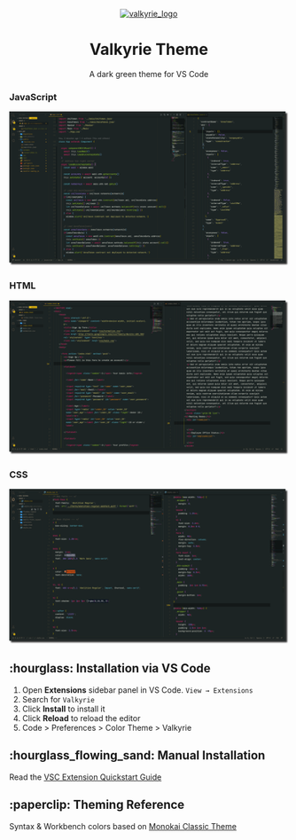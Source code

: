 <p align="center">
  <a target="_blank" rel="noopener noreferrer" href="https://raw.github.com/ndscode/valkyrie-vscode/main/images/logo.png">
    <img src="https://raw.github.com/ndscode/valkyrie-vscode/main/images/logo.png" alt="valkyrie_logo" width="150" style="max-width:100%;">
  </a>
</p>
<h1 align="center">Valkyrie Theme</h1>
<p align="center">A dark green theme for VS Code</p>

<!--
<p align="center">
<img src="https://user-images.githubusercontent.com/70671308/183814535-8c2c8c3b-8b8f-4810-983f-f4cb517d1b51.gif" width="50%" height="50%">
</p>
-->


<h3>JavaScript</h3>
<p align="center">
  <a target="_blank" rel="noopener noreferrer" href="https://raw.githubusercontent.com/ndscode/valkyrie-vscode/main/images/js.png">
    <img src="https://raw.githubusercontent.com/ndscode/valkyrie-vscode/main/images/js.png" alt="js demo" style="max-width:100%;">
  </a>
</p>

<h3>HTML</h3>
<p align="center">
    <a target="_blank" rel="noopener noreferrer" href="https://raw.githubusercontent.com/ndscode/valkyrie-vscode/main/images/html.png">
    <img src="https://raw.githubusercontent.com/ndscode/valkyrie-vscode/main/images/html.png" alt="html demo" style="max-width:100%;">
  </a>
</p>

<h3>CSS</h3>
<p align="center">
    <a target="_blank" rel="noopener noreferrer" href="https://raw.githubusercontent.com/ndscode/valkyrie-vscode/main/images/css.png">
    <img src="https://raw.githubusercontent.com/ndscode/valkyrie-vscode/main/images/css.png" alt="css demo" style="max-width:100%;">
  </a>
</p>






<h2>:hourglass: Installation via VS Code</h2>
<ol>
  <li>
    Open <strong>Extensions</strong> sidebar panel in VS Code.
    <code>View → Extensions</code>
  </li>
  <li>  
    Search for <code>Valkyrie</code>
  </li>
  <li>
    Click <strong>Install</strong> to install it
  </li>
  <li>
    Click <strong>Reload</strong> to reload the editor
  </li>
  <li>
    Code > Preferences > Color Theme > Valkyrie
  </li>
</ol>


<h2>:hourglass_flowing_sand: Manual Installation</h2>
<p>Read the <a href="https://github.com/ndscode/valkyrie-vscode/blob/main/vsc-extension-quickstart.md">VSC Extension Quickstart Guide</a></p>

<h2>:paperclip: Theming Reference</h2>
<p>Syntax & Workbench colors based on <a href="https://monokai.pro/">Monokai Classic Theme</a></p>





<!--
* Split the editor (`Cmd+\` on macOS or `Ctrl+\` on Windows and Linux)
* Toggle preview (`Shift+CMD+V` on macOS or `Shift+Ctrl+V` on Windows and Linux)
* Press `Ctrl+Space` (Windows, Linux) or `Cmd+Space` (macOS) to see a list of Markdown snippets
### For more information
* [Visual Studio Code's Markdown Support](http://code.visualstudio.com/docs/languages/markdown)
* [Markdown Syntax Reference](https://help.github.com/articles/markdown-basics/)

 **Enjoy!** -->

